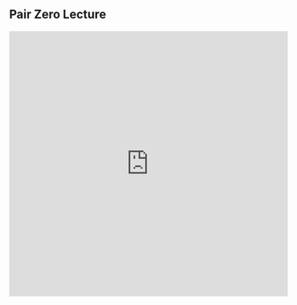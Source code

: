 ## Pair Zero Lecture

<iframe src="https://player.vimeo.com/video/209266741" width="100%" height="480" frameborder="0" webkitallowfullscreen mozallowfullscreen allowfullscreen></iframe>
